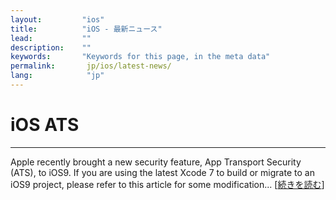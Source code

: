 ```yaml
---
layout:         "ios"
title:          "iOS - 最新ニュース"
lead:           ""
description:    ""
keywords:       "Keywords for this page, in the meta data"
permalink:       jp/ios/latest-news/
lang:            "jp"
---
```

# iOS ATS
---
Apple recently brought a new security feature, App Transport Security (ATS), to iOS9. If you are using the latest Xcode 7 to build or migrate to an iOS9 project, please refer to this article for some modification... [[続きを読む](ios9ats)]
